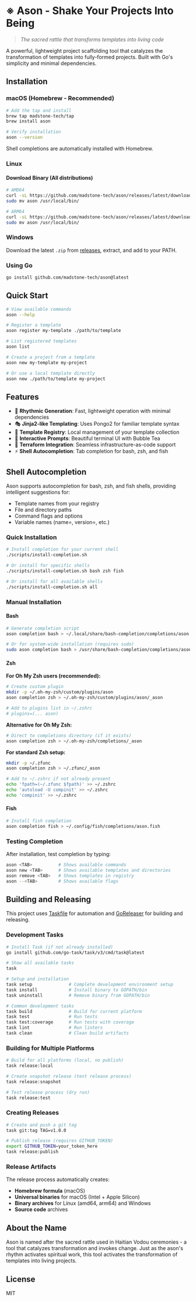 # ※ Ason - Shake Your Projects Into Being

> *The sacred rattle that transforms templates into living code*

A powerful, lightweight project scaffolding tool that catalyzes the transformation of templates into fully-formed projects. Built with Go's simplicity and minimal dependencies.

## Installation

### macOS (Homebrew - Recommended)

```bash
# Add the tap and install
brew tap madstone-tech/tap
brew install ason

# Verify installation
ason --version
```

Shell completions are automatically installed with Homebrew.

### Linux

#### Download Binary (All distributions)
```bash
# AMD64
curl -sL https://github.com/madstone-tech/ason/releases/latest/download/ason_Linux_x86_64.tar.gz | tar xz
sudo mv ason /usr/local/bin/

# ARM64
curl -sL https://github.com/madstone-tech/ason/releases/latest/download/ason_Linux_arm64.tar.gz | tar xz
sudo mv ason /usr/local/bin/
```

### Windows

Download the latest `.zip` from [releases](https://github.com/madstone-tech/ason/releases/latest), extract, and add to your PATH.

### Using Go

```bash
go install github.com/madstone-tech/ason@latest
```

## Quick Start

```bash
# View available commands
ason --help

# Register a template
ason register my-template ./path/to/template

# List registered templates
ason list

# Create a project from a template
ason new my-template my-project

# Or use a local template directly
ason new ./path/to/template my-project
```

## Features

- 🪇 **Rhythmic Generation**: Fast, lightweight operation with minimal dependencies
- 🎭 **Jinja2-like Templating**: Uses Pongo2 for familiar template syntax
- 📿 **Template Registry**: Local management of your template collection
- 💫 **Interactive Prompts**: Beautiful terminal UI with Bubble Tea
- 🔮 **Terraform Integration**: Seamless infrastructure-as-code support
- ⚡ **Shell Autocompletion**: Tab completion for bash, zsh, and fish

## Shell Autocompletion

Ason supports autocompletion for bash, zsh, and fish shells, providing intelligent suggestions for:

- Template names from your registry
- File and directory paths
- Command flags and options
- Variable names (name=, version=, etc.)

### Quick Installation

```bash
# Install completion for your current shell
./scripts/install-completion.sh

# Or install for specific shells
./scripts/install-completion.sh bash zsh fish

# Or install for all available shells
./scripts/install-completion.sh all
```

### Manual Installation

#### Bash
```bash
# Generate completion script
ason completion bash > ~/.local/share/bash-completion/completions/ason

# Or for system-wide installation (requires sudo)
sudo ason completion bash > /usr/share/bash-completion/completions/ason
```

#### Zsh

**For Oh My Zsh users (recommended):**
```bash
# Create custom plugin
mkdir -p ~/.oh-my-zsh/custom/plugins/ason
ason completion zsh > ~/.oh-my-zsh/custom/plugins/ason/_ason

# Add to plugins list in ~/.zshrc
# plugins=(... ason)
```

**Alternative for Oh My Zsh:**
```bash
# Direct to completions directory (if it exists)
ason completion zsh > ~/.oh-my-zsh/completions/_ason
```

**For standard Zsh setup:**
```bash
mkdir -p ~/.zfunc
ason completion zsh > ~/.zfunc/_ason

# Add to ~/.zshrc if not already present
echo 'fpath=(~/.zfunc $fpath)' >> ~/.zshrc
echo 'autoload -U compinit' >> ~/.zshrc
echo 'compinit' >> ~/.zshrc
```

#### Fish
```bash
# Install fish completion
ason completion fish > ~/.config/fish/completions/ason.fish
```

### Testing Completion

After installation, test completion by typing:
```bash
ason <TAB>          # Shows available commands
ason new <TAB>      # Shows available templates and directories
ason remove <TAB>   # Shows templates in registry
ason --<TAB>        # Shows available flags
```

## Building and Releasing

This project uses [Taskfile](https://taskfile.dev) for automation and [GoReleaser](https://goreleaser.com) for building and releasing.

### Development Tasks

```bash
# Install Task (if not already installed)
go install github.com/go-task/task/v3/cmd/task@latest

# Show all available tasks
task

# Setup and installation
task setup              # Complete development environment setup
task install            # Install binary to GOPATH/bin
task uninstall          # Remove binary from GOPATH/bin

# Common development tasks
task build              # Build for current platform
task test               # Run tests
task test:coverage      # Run tests with coverage
task lint               # Run linters
task clean              # Clean build artifacts
```

### Building for Multiple Platforms

```bash
# Build for all platforms (local, no publish)
task release:local

# Create snapshot release (test release process)
task release:snapshot

# Test release process (dry run)
task release:test
```

### Creating Releases

```bash
# Create and push a git tag
task git:tag TAG=v1.0.0

# Publish release (requires GITHUB_TOKEN)
export GITHUB_TOKEN=your_token_here
task release:publish
```

### Release Artifacts

The release process automatically creates:
- **Homebrew formula** (macOS)
- **Universal binaries** for macOS (Intel + Apple Silicon)
- **Binary archives** for Linux (amd64, arm64) and Windows
- **Source code** archives

## About the Name

Ason is named after the sacred rattle used in Haitian Vodou ceremonies - a tool that catalyzes transformation and invokes change. Just as the ason's rhythm activates spiritual work, this tool activates the transformation of templates into living projects.

## License

MIT
